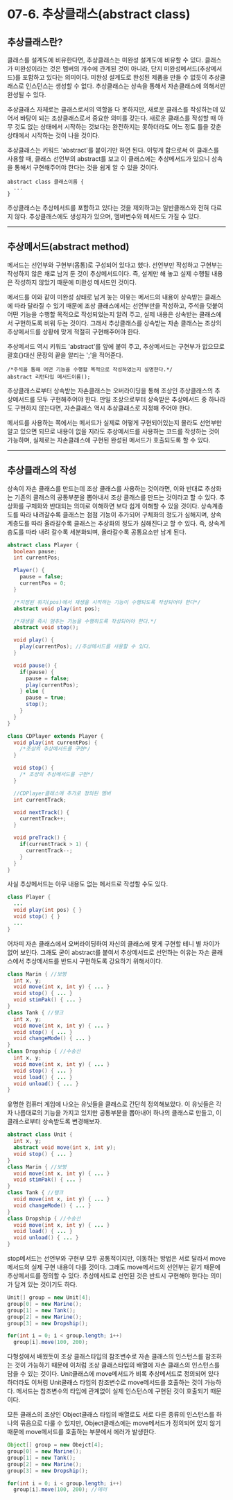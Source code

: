 # 07-6. 추상클래스(abstract class)
## 추상클래스란?
클래스를 설계도에 비유한다면, 추상클래스는 미완성 설계도에 비유할 수 있다.
클래스가 미완성이라는 것은 멤버의 개수에 관계된 것이 아니라, 단지 미완성메서드(추상메서드)를 포함하고 있다는 의미이다.
미완성 설계도로 완성된 제품을 만들 수 없듯이 추상클래스로 인스턴스는 생성할 수 없다.
추상클래스는 상속을 통해서 자손클래스에 의해서만 완성될 수 있다.

추상클래스 자체로는 클래스로서의 역할을 다 못하지만, 새로운 클래스를 작성하는데 있어서 바탕이 되는 조상클래스로서 중요한 의미를 갖는다.
새로운 클래스를 작성할 때 아무 것도 없는 상태에서 시작하는 것보다는 완전하지는 못하더라도 어느 정도 틀을 갖춘 상태에서 시작하는 것이 나을 것이다.

추상클래스는 키워드 'abstract'를 붙이기만 하면 된다. 
이렇게 함으로써 이 클래스를 사용할 때, 
클래스 선언부의 abstract를 보고 이 클래스에는 추상메서드가 있으니 상속을 통해서 구현해주어야 한다는 것을 쉽게 알 수 있을 것이다.
```
abstract class 클래스이름 {
  ...
}
```
추상클래스는 추상메서드를 포함하고 있다는 것을 제외하고는 일반클래스와 전혀 다르지 않다.
추상클래스에도 생성자가 있으며, 멤버변수와 메서드도 가질 수 있다.
***
## 추상메서드(abstract method)
메서드는 선언부와 구현부(몸통)로 구성되어 있다고 했다.
선언부만 작성하고 구현부는 작성하지 않은 채로 남겨 둔 것이 추상메서드이다.
즉, 설계만 해 놓고 실제 수행될 내용은 작성하지 않았기 때문에 미완성 메서드인 것이다.

메서드를 이와 같이 미완성 상태로 남겨 놓는 이유는 메서드의 내용이 상속받는 클래스에 따라 달라질 수 있기 때문에
조상 클래스에서는 선언부만을 작성하고, 주석을 덧붙여 어떤 기능을 수행할 목적으로 작성되었는지 알려 주고, 실제 내용은 상속받는 클래스에서 구현하도록 비워 두는 것이다.
그래서 추상클래스를 상속받는 자손 클래스는 조상의 추상메서드를 상황에 맞게 적절히 구현해주어야 한다.

추상메서드 역시 키워드 'abstract'를 앞에 붙여 주고, 추상메서드는 구현부가 없으므로 괄호{}대신 문장의 끝을 알리는 ';'을 적어준다.
```
/*주석을 통해 어떤 기능을 수행할 목적으로 작성하였는지 설명한다.*/
abstract 리턴타입 메서드이름();
```
추상클래스로부터 상속받는 자손클래스는 오버라이딩을 통해 조상인 추상클래스의 추상메서드를 모두 구현해주어야 한다.
만일 조상으로부터 상속받은 추상메서드 중 하나라도 구현하지 않는다면, 자손클래스 역시 추상클래스로 지정해 주어야 한다.

메서드를 사용하는 쪽에서는 메서드가 실제로 어떻게 구현되어있는지 몰라도 선언부만 알고 있으면 되므로 내용이 없을 지라도 추상메서드를 사용하는 코드를 작성하는 것이 가능하며,
실제로는 자손클래스에 구현된 완성된 메서드가 호출되도록 할 수 있다.
***
## 추상클래스의 작성
상속이 자손 클래스를 만드는데 조상 클래스를 사용하는 것이라면, 이와 반대로 추상화는 기존의 클래스의 공통부분을 뽑아내서 조상 클래스를 만드는 것이라고 할 수 있다.
추상화를 구체화와 반대되는 의미로 이해하면 보다 쉽게 이해할 수 있을 것이다.
상속계층도를 따라 내려갈수록 클래스는 점점 기능이 추가되어 구체화의 정도가 심해지며,
상속계층도를 따라 올라갈수록 클래스는 추상화의 정도가 심해진다고 할 수 있다.
즉, 상속계층도를 따라 내려 갈수록 세분화되며, 올라갈수록 공통요소만 남게 된다.
```java
abstract class Player {
  boolean pause;
  int currentPos;

  Player() {
    pause = false;
    currentPos = 0;
  }

  /*지정된 위치(pos)에서 재생을 시작하는 기능이 수행되도록 작성되어야 한다*/
  abstract void play(int pos);

  /*재생을 즉시 멈추는 기능을 수행하도록 작성되어야 한다.*/
  abstract void stop();

  void play() {
    play(currentPos); //추상메서드를 사용할 수 있다.
  }

  void pause() {
    if(pause) {
      pause = false;
      play(currentPos);
    } else {
      pause = true;
      stop();
    }
  }
}

class CDPlayer extends Player {
  void play(int currentPos) {
    /*조상의 추상메서드를 구현*/
  }

  void stop() {
    /* 조상의 추상메서드를 구현*/
  }

  //CDPlayer클래스에 추가로 정의된 멤버
  int currentTrack;

  void nextTrack() {
    currentTrack++;
  }

  void preTrack() {
    if(currentTrack > 1) {
      currentTrack--;
    }
  }
}
```
사실 추상메서드는 아무 내용도 없는 메서드로 작성할 수도 있다.
```java
class Player {
  ...
  void play(int pos) { }
  void stop() { }
  ...
}
```
어차피 자손 클래스에서 오버라이딩하여 자신의 클래스에 맞게 구현할 테니 별 차이가 없어 보인다.
그래도 굳이 abstract를 붙여서 추상메서드로 선언하는 이유는 자손 클래스에서 추상메서드를 반드시 구현하도록 강요하기 위해서이다.
```java
class Marin { //보병
  int x, y;
  void move(int x, int y) { ... }
  void stop() { ... }
  void stimPak() { ... }
}
class Tank { //탱크
  int x, y;
  void move(int x, int y) { ... }
  void stop() { ... }
  void changeMode() { ... }
}
class Dropship { //수송선
  int x, y;
  void move(int x, int y) { ... }
  void stop() { ... }
  void load() { ... }
  void unload() { ... }
}
```
유명한 컴퓨터 게임에 나오는 유닛들을 클래스로 간단히 정의해보았다.
이 유닛들은 각자 나름대로의 기능을 가지고 있지만 공통부분을 뽑아내어 하나의 클래스로 만들고, 이 클래스로부터 상속받도록 변경해보자.
```java
abstract class Unit {
  int x, y;
  abstract void move(int x, int y);
  void stop() { ... }
}
class Marin { //보병
  void move(int x, int y) { ... }
  void stimPak() { ... }
}
class Tank { //탱크
  void move(int x, int y) { ... }
  void changeMode() { ... }
}
class Dropship { //수송선
  void move(int x, int y) { ... }
  void load() { ... }
  void unload() { ... }
}
```
stop메서드는 선언부와 구현부 모두 공통적이지만, 이동하는 방법은 서로 달라서 move메서드의 실제 구현 내용이 다를 것이다.
그래도 move메서드의 선언부는 같기 때문에 추상메서드를 정의할 수 있다.
추상메서드로 선언된 것은 반드시 구현해야 한다는 의미가 담겨 있는 것이기도 하다.
```java
Unit[] group = new Unit[4];
group[0] = new Marine();
group[1] = new Tank();
group[2] = new Marine();
group[3] = new Dropship();

for(int i = 0; i < group.length; i++)
  group[i].move(100, 200);
```
다형성에서 배웠듯이 조상 클래스타입의 참조변수로 자손 클래스의 인스턴스를 참조하는 것이 가능하기 때문에 이처럼 조상 클래스타입의 배열에 자손 클래스의 인스턴스를 담을 수 있는 것이다.
Unit클래스에 move메서드가 비록 추상메서드로 정의되어 있다 하더라도 이처럼 Unit클래스 타입의 참조변수로 move메서드를 호출하는 것이 가능하다.
메서드는 참조변수의 타입에 관계없이 실제 인스턴스에 구현된 것이 호출되기 때문이다.

모든 클래스의 조상인 Object클래스 타입의 배열로도 서로 다른 종류의 인스턴스를 하나의 묶음으로 다룰 수 있지만,
Object클래스에는 move메서드가 정의되어 있지 않기 때문에 move메서드를 호출하는 부분에서 에러가 발생한다.
```java
Object[] group = new Obejct[4];
group[0] = new Marine();
group[1] = new Tank();
group[2] = new Marine();
group[3] = new Dropship();

for(int i = 0; i < group.length; i++)
  group[i].move(100, 200); //에러
```
